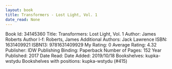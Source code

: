 ```yaml
---
layout: book
title: Transformers - Lost Light, Vol. 1
date_read: None
---
```


Book Id: 34145360
Title: Transformers: Lost Light, Vol. 1
Author: James Roberts
Author l-f: Roberts, James
Additional Authors: Jack Lawrence
ISBN: 1631409921
ISBN13: 9781631409929
My Rating: 0
Average Rating: 4.32
Publisher: IDW Publishing
Binding: Paperback
Number of Pages: 152
Year Published: 2017
Date Read: 
Date Added: 2019/10/18
Bookshelves: kupka-wstydu
Bookshelves with positions: kupka-wstydu (#415)

